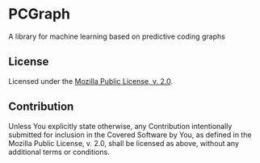 # PCGraph

A library for machine learning based on predictive coding graphs

## License

Licensed under the [Mozilla Public License, v. 2.0](LICENSE).

## Contribution

Unless You explicitly state otherwise, any Contribution intentionally submitted
for inclusion in the Covered Software by You, as defined in the Mozilla Public
License, v. 2.0, shall be licensed as above, without any additional terms or
conditions.
